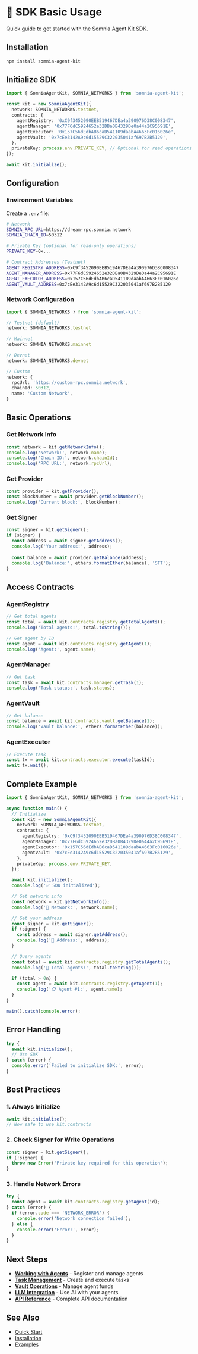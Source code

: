 # 🔧 SDK Basic Usage

Quick guide to get started with the Somnia Agent Kit SDK.

## Installation

```bash
npm install somnia-agent-kit
```

## Initialize SDK

```typescript
import { SomniaAgentKit, SOMNIA_NETWORKS } from 'somnia-agent-kit';

const kit = new SomniaAgentKit({
  network: SOMNIA_NETWORKS.testnet,
  contracts: {
    agentRegistry: '0xC9f3452090EEB519467DEa4a390976D38C008347',
    agentManager: '0x77F6dC5924652e32DBa0B4329De0a44a2C95691E',
    agentExecutor: '0x157C56dEdbAB6caD541109daabA4663Fc016026e',
    agentVault: '0x7cEe3142A9c6d15529C322035041af697B2B5129',
  },
  privateKey: process.env.PRIVATE_KEY, // Optional for read operations
});

await kit.initialize();
```

## Configuration

### Environment Variables

Create a `.env` file:

```bash
# Network
SOMNIA_RPC_URL=https://dream-rpc.somnia.network
SOMNIA_CHAIN_ID=50312

# Private Key (optional for read-only operations)
PRIVATE_KEY=0x...

# Contract Addresses (Testnet)
AGENT_REGISTRY_ADDRESS=0xC9f3452090EEB519467DEa4a390976D38C008347
AGENT_MANAGER_ADDRESS=0x77F6dC5924652e32DBa0B4329De0a44a2C95691E
AGENT_EXECUTOR_ADDRESS=0x157C56dEdbAB6caD541109daabA4663Fc016026e
AGENT_VAULT_ADDRESS=0x7cEe3142A9c6d15529C322035041af697B2B5129
```

### Network Configuration

```typescript
import { SOMNIA_NETWORKS } from 'somnia-agent-kit';

// Testnet (default)
network: SOMNIA_NETWORKS.testnet

// Mainnet
network: SOMNIA_NETWORKS.mainnet

// Devnet
network: SOMNIA_NETWORKS.devnet

// Custom
network: {
  rpcUrl: 'https://custom-rpc.somnia.network',
  chainId: 50312,
  name: 'Custom Network',
}
```

## Basic Operations

### Get Network Info

```typescript
const network = kit.getNetworkInfo();
console.log('Network:', network.name);
console.log('Chain ID:', network.chainId);
console.log('RPC URL:', network.rpcUrl);
```

### Get Provider

```typescript
const provider = kit.getProvider();
const blockNumber = await provider.getBlockNumber();
console.log('Current block:', blockNumber);
```

### Get Signer

```typescript
const signer = kit.getSigner();
if (signer) {
  const address = await signer.getAddress();
  console.log('Your address:', address);
  
  const balance = await provider.getBalance(address);
  console.log('Balance:', ethers.formatEther(balance), 'STT');
}
```

## Access Contracts

### AgentRegistry

```typescript
// Get total agents
const total = await kit.contracts.registry.getTotalAgents();
console.log('Total agents:', total.toString());

// Get agent by ID
const agent = await kit.contracts.registry.getAgent(1);
console.log('Agent:', agent.name);
```

### AgentManager

```typescript
// Get task
const task = await kit.contracts.manager.getTask(1);
console.log('Task status:', task.status);
```

### AgentVault

```typescript
// Get balance
const balance = await kit.contracts.vault.getBalance(1);
console.log('Vault balance:', ethers.formatEther(balance));
```

### AgentExecutor

```typescript
// Execute task
const tx = await kit.contracts.executor.execute(taskId);
await tx.wait();
```

## Complete Example

```typescript
import { SomniaAgentKit, SOMNIA_NETWORKS } from 'somnia-agent-kit';

async function main() {
  // Initialize
  const kit = new SomniaAgentKit({
    network: SOMNIA_NETWORKS.testnet,
    contracts: {
      agentRegistry: '0xC9f3452090EEB519467DEa4a390976D38C008347',
      agentManager: '0x77F6dC5924652e32DBa0B4329De0a44a2C95691E',
      agentExecutor: '0x157C56dEdbAB6caD541109daabA4663Fc016026e',
      agentVault: '0x7cEe3142A9c6d15529C322035041af697B2B5129',
    },
    privateKey: process.env.PRIVATE_KEY,
  });

  await kit.initialize();
  console.log('✅ SDK initialized');

  // Get network info
  const network = kit.getNetworkInfo();
  console.log('📡 Network:', network.name);

  // Get your address
  const signer = kit.getSigner();
  if (signer) {
    const address = await signer.getAddress();
    console.log('👤 Address:', address);
  }

  // Query agents
  const total = await kit.contracts.registry.getTotalAgents();
  console.log('🤖 Total agents:', total.toString());

  if (total > 0n) {
    const agent = await kit.contracts.registry.getAgent(1);
    console.log('📋 Agent #1:', agent.name);
  }
}

main().catch(console.error);
```

## Error Handling

```typescript
try {
  await kit.initialize();
  // Use SDK
} catch (error) {
  console.error('Failed to initialize SDK:', error);
}
```

## Best Practices

### 1. Always Initialize

```typescript
await kit.initialize();
// Now safe to use kit.contracts
```

### 2. Check Signer for Write Operations

```typescript
const signer = kit.getSigner();
if (!signer) {
  throw new Error('Private key required for this operation');
}
```

### 3. Handle Network Errors

```typescript
try {
  const agent = await kit.contracts.registry.getAgent(id);
} catch (error) {
  if (error.code === 'NETWORK_ERROR') {
    console.error('Network connection failed');
  } else {
    console.error('Error:', error);
  }
}
```

## Next Steps

- **[Working with Agents](sdk-agents.md)** - Register and manage agents
- **[Task Management](sdk-tasks.md)** - Create and execute tasks
- **[Vault Operations](sdk-vault.md)** - Manage agent funds
- **[LLM Integration](sdk-llm.md)** - Use AI with your agents
- **[API Reference](../API_REFERENCE.md)** - Complete API documentation

## See Also

- [Quick Start](quickstart.md)
- [Installation](installation.md)
- [Examples](../examples/README.md)


